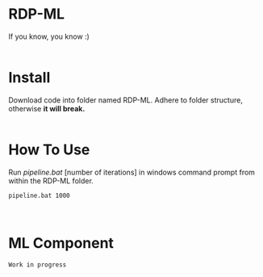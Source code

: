 # RDP-ML
If you know, you know :)<br><br>

# Install
Download code into folder named RDP-ML. Adhere to folder structure, otherwise **it will break.** <br><br>

# How To Use
Run *pipeline.bat* [number of iterations] in windows command prompt from within the RDP-ML folder.
 
    pipeline.bat 1000 

<br>

# ML Component
    Work in progress
